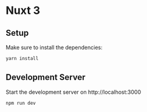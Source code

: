 # Nuxt 3

## Setup

Make sure to install the dependencies:

```bash
yarn install
```

## Development Server

Start the development server on http://localhost:3000

```bash
npm run dev
```

